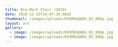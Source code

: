 ```yaml
---
title: Bio-Mech Chair (2019)
date: 2019-12-25T14:47:39.684Z
thumbnail: /images/uploads/KOSMAS@ADG_02_800p.jpg
layout: art
gallery:
  - image: /images/uploads/KOSMAS@ADG_02_800p.jpg
  - image: /images/uploads/KOSMAS@ADG_05_800p.jpg
---
```



